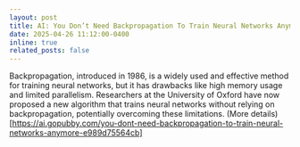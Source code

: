 ```yaml
---
layout: post
title: AI: You Don’t Need Backpropagation To Train Neural Networks Anymore
date: 2025-04-26 11:12:00-0400
inline: true
related_posts: false
---
```


Backpropagation, introduced in 1986, is a widely used and effective method for training neural networks, but it has drawbacks like high memory usage and limited parallelism. Researchers at the University of Oxford have now proposed a new algorithm that trains neural networks without relying on backpropagation, potentially overcoming these limitations. (More details)[https://ai.gopubby.com/you-dont-need-backpropagation-to-train-neural-networks-anymore-e989d75564cb]
